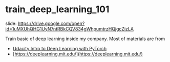 # train_deep_learning_101
slide: https://drive.google.com/open?id=1uMXUhQHG1UyN7ntRBkCQV834gWhpumtrzHQjgcZizLA

Train basic of deep learning inside my company.
Most of materials are from
- [Udacity Intro to Deep Learning with PyTorch](https://www.udacity.com/course/deep-learning-pytorch--ud188)
- [https://deeplearning.mit.edu/](https://deeplearning.mit.edu/)
